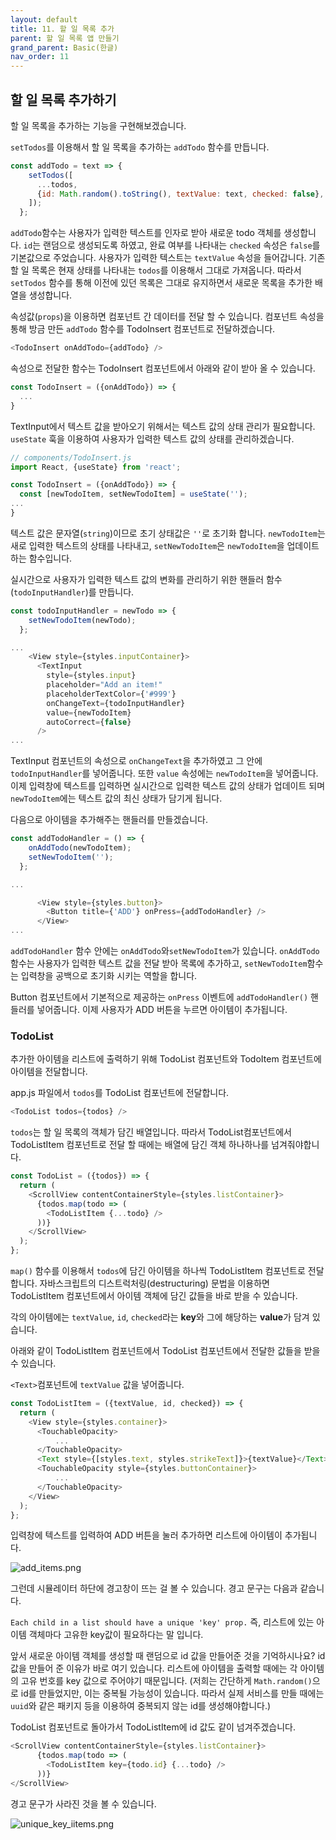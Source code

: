 ```yaml
---
layout: default
title: 11. 할 일 목록 추가
parent: 할 일 목록 앱 만들기
grand_parent: Basic(한글)
nav_order: 11
---
```


## 할 일 목록 추가하기

할 일 목록을 추가하는 기능을 구현해보겠습니다.

`setTodos`를 이용해서 할 일 목록을 추가하는 `addTodo` 함수를 만듭니다.

```js
const addTodo = text => {
    setTodos([
      ...todos,
      {id: Math.random().toString(), textValue: text, checked: false},
    ]);
  };
```

`addTodo`함수는 사용자가 입력한 텍스트를 인자로 받아 새로운 todo 객체를 생성합니다. `id`는 랜덤으로 생성되도록 하였고, 완료 여부를 나타내는 `checked` 속성은 `false`를 기본값으로 주었습니다. 사용자가 입력한 텍스트는 `textValue` 속성을 들어갑니다. 기존 할 일 목록은 현재 상태를 나타내는 `todos`를 이용해서 그대로 가져옵니다. 따라서 `setTodos` 함수를 통해 이전에 있던 목록은 그대로 유지하면서 새로운 목록을 추가한 배열을 생성합니다.


속성값(`props`)을 이용하면 컴포넌트 간 데이터를 전달 할 수 있습니다. 컴포넌트 속성을 통해 방금 만든 `addTodo` 함수를 TodoInsert 컴포넌트로 전달하겠습니다.

```js
<TodoInsert onAddTodo={addTodo} />
```

속성으로 전달한 함수는 TodoInsert 컴포넌트에서 아래와 같이 받아 올 수 있습니다.

```js
const TodoInsert = ({onAddTodo}) => {
  ...
}
```

TextInput에서 텍스트 값을 받아오기 위해서는 텍스트 값의 상태 관리가 필요합니다. `useState` 훅을 이용하여 사용자가 입력한 텍스트 값의 상태를 관리하겠습니다.

```js
// components/TodoInsert.js
import React, {useState} from 'react';

const TodoInsert = ({onAddTodo}) => {
  const [newTodoItem, setNewTodoItem] = useState('');
...
}
```

텍스트 값은 문자열(`string`)이므로 초기 상태값은 `''`로 초기화 합니다.
`newTodoItem`는 새로 입력한 텍스트의 상태를 나타내고, `setNewTodoItem`은 `newTodoItem`을 업데이트하는 함수입니다.

실시간으로 사용자가 입력한 텍스트 값의 변화를 관리하기 위한 핸들러 함수(`todoInputHandler`)를 만듭니다.

```js
const todoInputHandler = newTodo => {
    setNewTodoItem(newTodo);
  };

...
    <View style={styles.inputContainer}>
      <TextInput
        style={styles.input}
        placeholder="Add an item!"
        placeholderTextColor={'#999'}
        onChangeText={todoInputHandler}
        value={newTodoItem}
        autoCorrect={false}
      />
...
```

TextInput 컴포넌트의 속성으로 `onChangeText`을 추가하였고 그 안에 `todoInputHandler`를 넣어줍니다. 또한 `value` 속성에는 `newTodoItem`을 넣어줍니다. 이제 입력창에 텍스트를 입력하면 실시간으로 입력한 텍스트 값의 상태가 업데이트 되며 `newTodoItem`에는 텍스트 값의 최신 상태가 담기게 됩니다.

다음으로 아이템을 추가해주는 핸들러를 만들겠습니다.

```js
const addTodoHandler = () => {
    onAddTodo(newTodoItem);
    setNewTodoItem('');
  };

...

      <View style={styles.button}>
        <Button title={'ADD'} onPress={addTodoHandler} />
      </View>
...
```

`addTodoHandler` 함수 안에는 `onAddTodo`와`setNewTodoItem`가 있습니다. `onAddTodo` 함수는 사용자가 입력한 텍스트 값을 전달 받아 목록에 추가하고, `setNewTodoItem`함수는 입력창을 공백으로 초기화 시키는 역할을 합니다.

Button 컴포넌트에서 기본적으로 제공하는 `onPress` 이벤트에 `addTodoHandler()` 핸들러를 넣어줍니다. 이제 사용자가 ADD 버튼을 누르면 아이템이 추가됩니다.

### TodoList

추가한 아이템을 리스트에 출력하기 위해 TodoList 컴포넌트와 TodoItem 컴포넌트에 아이템을 전달합니다.

app.js 파일에서 `todos`를 TodoList 컴포넌트에 전달합니다.

```js
<TodoList todos={todos} />
```

`todos`는 할 일 목록의 객체가 담긴 배열입니다. 따라서 TodoList컴포넌트에서 TodoListItem 컴포넌트로 전달 할 때에는 배열에 담긴 객체 하나하나를 넘겨줘야합니다.

```js
const TodoList = ({todos}) => {
  return (
    <ScrollView contentContainerStyle={styles.listContainer}>
      {todos.map(todo => (
        <TodoListItem {...todo} />
      ))}
    </ScrollView>
  );
};
```

`map()` 함수를 이용해서 `todos`에 담긴 아이템을 하나씩 TodoListItem 컴포넌트로 전달합니다. 자바스크립트의 디스트럭처링(destructuring) 문법을 이용하면 TodoListItem 컴포넌트에서 아이템 객체에 담긴 값들을 바로 받을 수 있습니다.

각의 아이템에는 `textValue`, `id`, `checked`라는 **key**와 그에 해당하는 **value**가 담겨 있습니다.

아래와 같이 TodoListItem 컴포넌트에서 TodoList 컴포넌트에서 전달한 값들을 받을 수 있습니다.

`<Text>`컴포넌트에 `textValue` 값을 넣어줍니다.

```js
const TodoListItem = ({textValue, id, checked}) => {
  return (
    <View style={styles.container}>
      <TouchableOpacity>
          ...
      </TouchableOpacity>
      <Text style={[styles.text, styles.strikeText]}>{textValue}</Text>
      <TouchableOpacity style={styles.buttonContainer}>
          ...
      </TouchableOpacity>
    </View>
  );
};
```

입력창에 텍스트를 입력하여 ADD 버튼을 눌러 추가하면 리스트에 아이템이 추가됩니다.

![](../images/add_items.png "add_items.png")

그런데 시뮬레이터 하단에 경고창이 뜨는 걸 볼 수 있습니다. 경고 문구는 다음과 같습니다. 

`Each child in a list should have a unique 'key' prop.`
즉, 리스트에 있는 아이템 객체마다 고유한 key값이 필요하다는 말 입니다.

앞서 새로운 아이템 객체를 생성할 때 랜덤으로 id 값을 만들어준 것을 기억하시나요? id 값을 만들어 준 이유가 바로 여기 있습니다. 리스트에 아이템을 출력할 때에는 각 아이템의 고유 번호를 key 값으로 주어야기 때문입니다. (저희는 간단하게 `Math.random()`으로 id를 만들었지만, 이는 중복될 가능성이 있습니다. 따라서 실제 서비스를 만들 때에는 `uuid`와 같은 패키지 등을 이용하여 중복되지 않는 id를 생성해야합니다.)


TodoList 컴포넌트로 돌아가서 TodoListItem에 id 값도 같이 넘겨주겠습니다.

```js
<ScrollView contentContainerStyle={styles.listContainer}>
      {todos.map(todo => (
        <TodoListItem key={todo.id} {...todo} />
      ))}
</ScrollView>
```

경고 문구가 사라진 것을 볼 수 있습니다.

![](../images/unique_key_iitems.png "unique_key_iitems.png")